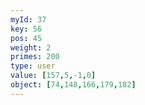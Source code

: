 ```yaml
---
myId: 37
key: 56
pos: 45
weight: 2
primes: 200
type: user
value: [157,5,-1,0]
object: [74,148,166,179,182]
---
```

